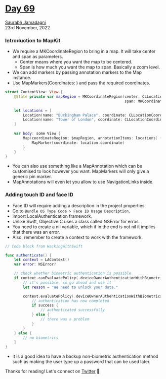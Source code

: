 # [Day 69](https://www.hackingwithswift.com/100/swiftui/69)

[Saurabh Jamadagni](https://github.com/SaurabhJamadagni)<br>
23rd November, 2022

### Introduction to MapKit
- We require a MKCoordinateRegion to bring in a map. It will take center and span as parameters.
  - Center means where you want the map to be centered.
  - Span is how much you want the map to span. Basically a zoom level.
- We can add markers by passing annotation markers to the Map instance.
- Use MapMarkers(Coordinates: ) and pass the required coordinates.

```swift
struct ContentView: View {
    @State private var mapRegion = MKCoordinateRegion(center: CLLocationCoordinate2D(latitude: 51.5, longitude: -0.12),
                                                      span: MKCoordinateSpan(latitudeDelta: 0.2, longitudeDelta: 0.2))
    
    let locations = [
        Location(name: "Buckingham Palace", coordinate: CLLocationCoordinate2D(latitude: 51.501, longitude: -0.141)),
        Location(name: "Tower of London", coordinate: CLLocationCoordinate2D(latitude: 51.508, longitude: -0.076))
    ]
    
    var body: some View {
        Map(coordinateRegion: $mapRegion, annotationItems: locations) { location in
            MapMarker(coordinate: location.coordinate)
        }
    }
}
```

- You can also use something like a MapAnnotation which can be customised to look however you want. MapMarkers will only give a generic pin marker.
- MapAnnotations will even let you allow to use NavigationLinks inside.

### Adding touch ID and face ID
- Face ID will require adding a description in the project properties.
- Go to `Bundle OS Type Code > Face ID Usage Description.`
- Import LocalAuthentication framework.
- Unlike Swift, Objective C uses a class called NSError for erros.
- You need to create a nil variable, which if in the end is not nil it implies that there was an error.
- Also, remember to create a context to work with the framework.

```swift
// Code block from HackingWithSwift

func authenticate() {
    let context = LAContext()
    var error: NSError?

    // check whether biometric authentication is possible
    if context.canEvaluatePolicy(.deviceOwnerAuthenticationWithBiometrics, error: &error) {
        // it's possible, so go ahead and use it
        let reason = "We need to unlock your data."

        context.evaluatePolicy(.deviceOwnerAuthenticationWithBiometrics, localizedReason: reason) { success, authenticationError in
            // authentication has now completed
            if success {
                // authenticated successfully
            } else {
                // there was a problem
            }
        }
    } else {
        // no biometrics
    }
}
```

- It is a good idea to have a backup non-biometric authentication method such as making the user type up a password that can be used later.

Thanks for reading! Let's connect on [Twitter](https://twitter.com/Saura6hJ) 👋
